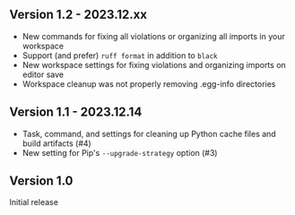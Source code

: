 ## Version 1.2 - 2023.12.xx

* New commands for fixing all violations or organizing all imports in your workspace
* Support (and prefer) `ruff format` in addition to `black`
* New workspace settings for fixing violations and organizing imports on editor save
* Workspace cleanup was not properly removing .egg-info directories


## Version 1.1 - 2023.12.14

* Task, command, and settings for cleaning up Python cache files and build artifacts (#4)
* New setting for Pip's `--upgrade-strategy` option (#3)


## Version 1.0

Initial release
